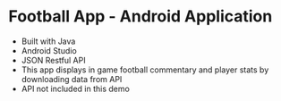 # Football App - Android Application
- Built with Java
- Android Studio
- JSON Restful API
- This app displays in game football commentary and player stats by downloading data from API
- API not included in this demo
